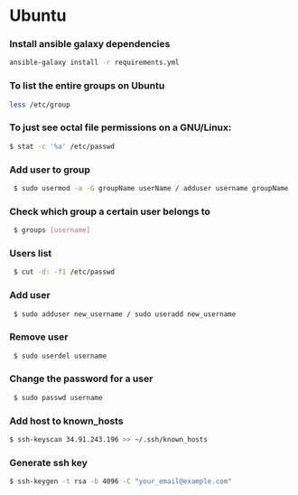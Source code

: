 # Ubuntu

### Install ansible galaxy dependencies
```bash
ansible-galaxy install -r requirements.yml
```

### To list the entire groups on Ubuntu
```bash
less /etc/group
```

### To just see octal file permissions on a GNU/Linux:
```bash
$ stat -c '%a' /etc/passwd
```

### Add user to group 

```bash
 $ sudo usermod -a -G groupName userName / adduser username groupName 
 ```

### Check which group a certain user belongs to

```bash
 $ groups [username]
 ```

### Users list

```bash
 $ cut -d: -f1 /etc/passwd
 ```
 
  ### Add user

```bash
 $ sudo adduser new_username / sudo useradd new_username
 ```
 
 
  ### Remove user

```bash
 $ sudo userdel username 
 ```
 
 
  ### Change the password for a user

```bash
 $ sudo passwd username 
 ```
 
 ### Add host to known_hosts
 ```bash
 $ ssh-keyscan 34.91.243.196 >> ~/.ssh/known_hosts 
 ```
 
  ### Generate ssh key
 ```bash
 $ ssh-keygen -t rsa -b 4096 -C "your_email@example.com" 
 ```
